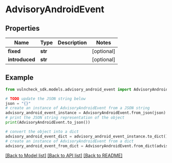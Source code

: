 # AdvisoryAndroidEvent


## Properties

Name | Type | Description | Notes
------------ | ------------- | ------------- | -------------
**fixed** | **str** |  | [optional] 
**introduced** | **str** |  | [optional] 

## Example

```python
from vulncheck_sdk.models.advisory_android_event import AdvisoryAndroidEvent

# TODO update the JSON string below
json = "{}"
# create an instance of AdvisoryAndroidEvent from a JSON string
advisory_android_event_instance = AdvisoryAndroidEvent.from_json(json)
# print the JSON string representation of the object
print(AdvisoryAndroidEvent.to_json())

# convert the object into a dict
advisory_android_event_dict = advisory_android_event_instance.to_dict()
# create an instance of AdvisoryAndroidEvent from a dict
advisory_android_event_from_dict = AdvisoryAndroidEvent.from_dict(advisory_android_event_dict)
```
[[Back to Model list]](../README.md#documentation-for-models) [[Back to API list]](../README.md#documentation-for-api-endpoints) [[Back to README]](../README.md)


